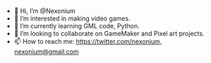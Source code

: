 - 👋 Hi, I’m @Nexonium
- 👀 I’m interested in making video games.
- 🌱 I’m currently learning GML code, Python.
- 💞️ I’m looking to collaborate on GameMaker and Pixel art projects.
- 📫 How to reach me: https://twitter.com/nexonium, nexonium@gmail.com

<!---
Nexonium/Nexonium is a ✨ special ✨ repository because its `README.md` (this file) appears on your GitHub profile.
You can click the Preview link to take a look at your changes.
--->
